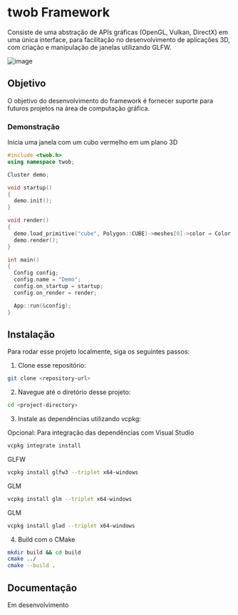 # twob Framework
Consiste de uma abstração de APIs gráficas (OpenGL, Vulkan, DirectX) em uma única interface, para facilitação no desenvolvimento de aplicações 3D, com criação e manipulação de janelas utilizando GLFW. 

![image](https://github.com/Coriast/twob/assets/38512684/22768f6d-c838-41f1-9de4-d31f48b4b547)
## Objetivo
O objetivo do desenvolvimento do framework é fornecer suporte para futuros projetos na área de computação gráfica.

### Demonstração 
Inicia uma janela com um cubo vermelho em um plano 3D
```cpp
#include <twob.h>
using namespace twob;

Cluster demo;

void startup()
{
  demo.init();
}

void render()
{
  demo.load_primitive("cube", Polygon::CUBE)->meshes[0]->color = Color::red();
  demo.render();
}

int main()
{
  Config config;
  config.name = "Demo";
  config.on_startup = startup;
  config.on_render = render;

  App::run(&config);
}
```
## Instalação
Para rodar esse projeto localmente, siga os seguintes passos:
1. Clone esse repositório:
```bash
git clone <repository-url>
```

2. Navegue até o diretório desse projeto:
```bash
cd <project-directory>
```

3. Instale as dependências utilizando vcpkg:

Opcional: Para integração das dependências com Visual Studio
```bash
vcpkg integrate install
```
GLFW
```bash
vcpkg install glfw3 --triplet x64-windows
```
GLM
```bash
vcpkg install glm --triplet x64-windows
```
GLM
```bash
vcpkg install glad --triplet x64-windows
```

4. Build com o CMake

```bash
mkdir build && cd build
cmake ../
cmake --build .
```

## Documentação
Em desenvolvimento


